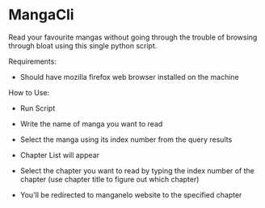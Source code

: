 # MangaCli
Read your favourite mangas without going through the trouble of browsing through bloat using this single python script.

Requirements:
- Should have mozilla firefox web browser installed on the machine

How to Use:
- Run Script

- Write the name of manga you want to read

- Select the manga using its index number from the query results

- Chapter List will appear

- Select the chapter you want to read by typing the index number of the chapter (use chapter title to figure out which chapter)

- You'll be redirected to manganelo website to the specified chapter


